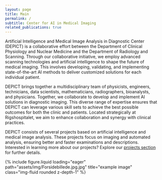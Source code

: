 ```yaml
---
layout: page
title: Main
permalink: /
subtitle: Center for AI in Medical Imaging
related_publications: true
---
```


Artificial Intelligence and Medical Image Analysis in Diagnostic Center (DEPICT) is a collaborative effort between the Department of Clinical Physiology and Nuclear Medicine and the Department of Radiology and Scanning. Through our collaborative initiative, we employ advanced scanning technologies and artificial intelligence to shape the future of medical imaging. This involves developing, validating, and implementing state-of-the-art AI methods to deliver customized solutions for each individual patient.<br>

DEPICT brings together a multidisciplinary team of physicists, engineers, technicians, data scientists, mathematicians, radiographers, bioanalysts, and physicians. Together, we collaborate to develop and implement AI solutions in diagnostic imaging. This diverse range of expertise ensures that DEPICT can leverage various skill sets to achieve the best possible outcomes for both the clinic and patients. Located strategically at Rigshospitalet, we aim to enhance collaboration and synergy with clinical practices.<br>

DEPICT consists of several projects based on artificial intelligence and medical image analysis. These projects focus on imaging and automated analysis, ensuring better and faster examinations and descriptions. Interested in learning more about our projects? Explore our [projects section](/al-folio/projects/) for further details.


<div class="row">
    <div class="col-sm mt-3 mt-md-0">
        {% include figure.liquid loading="eager" path="assets/img/Forsidebillede.jpg.jpg" title="example image" class="img-fluid rounded z-depth-1" %}
    </div>
</div>
